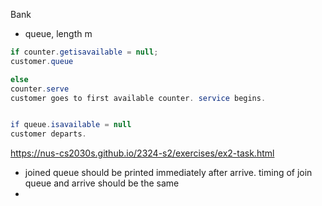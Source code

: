 Bank
- queue, length m

```Java
if counter.getisavailable = null; 
customer.queue

else 
counter.serve
customer goes to first available counter. service begins. 


if queue.isavailable = null
customer departs. 
```

https://nus-cs2030s.github.io/2324-s2/exercises/ex2-task.html

- joined queue should be printed immediately after arrive. timing of join queue and arrive should be the same
- 


